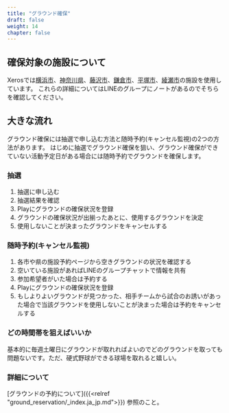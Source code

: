 ```yaml
---
title: "グラウンド確保"
draft: false
weight: 14
chapter: false
---
```


## 確保対象の施設について

Xerosでは[横浜市](https://www.shisetsu.city.yokohama.lg.jp/user/Home)、[神奈川県](https://yoyaku.e-kanagawa.lg.jp/kanagawa/web/)、[藤沢市](https://yoyaku.city.fujisawa.kanagawa.jp/)、[鎌倉市](https://yoyaku.e-kanagawa.lg.jp/kamakura/web/)、[平塚市](https://shisetsu.city.hiratsuka.kanagawa.jp/)、[綾瀬市](https://www.ayaseins.jp/cultos/reserve/gin_init2)の施設を使用しています。
これらの詳細についてはLINEのグループにノートがあるのでそちらを確認してください。

## 大きな流れ

グラウンド確保には抽選で申し込む方法と随時予約(キャンセル監視)の2つの方法があります。
はじめに抽選でグラウンド確保を狙い、グラウンド確保ができていない活動予定日がある場合には随時予約でグラウンドを確保します。

### 抽選

1. 抽選に申し込む
2. 抽選結果を確認
3. Playにグラウンドの確保状況を登録
4. グラウンドの確保状況が出揃ったあとに、使用するグラウンドを決定
5. 使用しないことが決まったグラウンドをキャンセルする

### 随時予約(キャンセル監視)

1. 各市や県の施設予約ページから空きグラウンドの状況を確認する
2. 空いている施設があればLINEのグループチャットで情報を共有
3. 参加希望者がいた場合は予約する
4. Playにグラウンドの確保状況を登録
5. もしよりよいグラウンドが見つかった、相手チームから試合のお誘いがあった場合で当該グラウンドを使用しないことが決まった場合は予約をキャンセルする

### どの時間帯を狙えばいいか

基本的に毎週土曜日にグラウンドが取れればよいのでどのグラウンドを取っても問題ないです。ただ、硬式野球ができる球場を取れると嬉しい。

### 詳細について

[グラウンドの予約について]({{<relref "ground_reservation/_index.ja_jp.md">}})
参照のこと。
